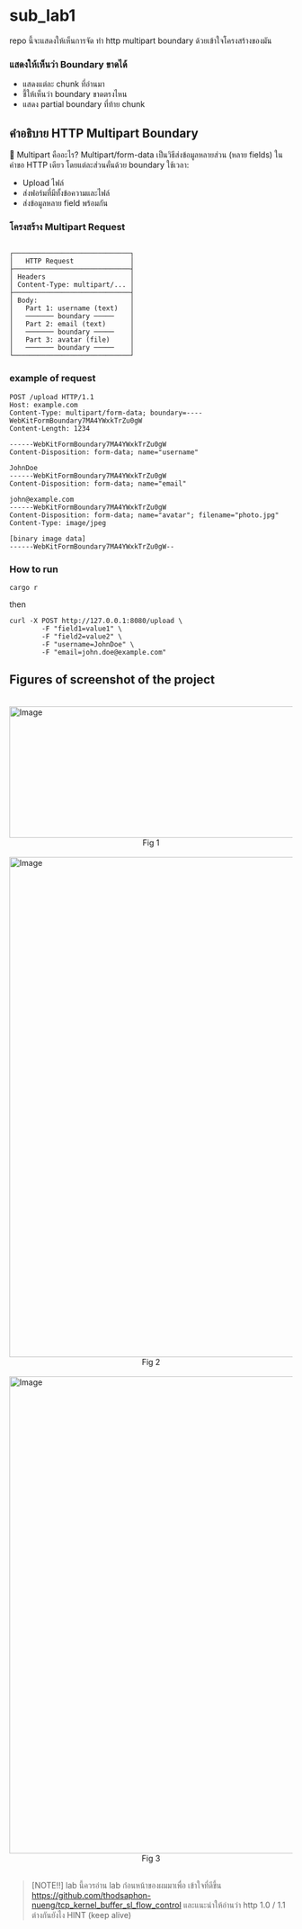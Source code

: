 # sub_lab1
repo นี้จะแสดงให้เห็นการจัด ทำ http multipart boundary ด้วยเข้าใจโครงสร้างของมัน

### แสดงให้เห็นว่า Boundary ขาดได้

- แสดงแต่ละ chunk ที่อ่านมา
- ชี้ให้เห็นว่า boundary ขาดตรงไหน
- แสดง partial boundary ที่ท้าย chunk

## คำอธิบาย HTTP Multipart Boundary
🎯 Multipart คืออะไร?
Multipart/form-data เป็นวิธีส่งข้อมูลหลายส่วน (หลาย fields) ในคำขอ HTTP เดียว โดยแต่ละส่วนคั่นด้วย boundary
ใช้เวลา:

- Upload ไฟล์
- ส่งฟอร์มที่มีทั้งข้อความและไฟล์
- ส่งข้อมูลหลาย field พร้อมกัน


### โครงสร้าง Multipart Request

```

┌─────────────────────────────┐
│   HTTP Request              │
├─────────────────────────────┤
│ Headers                     │
│ Content-Type: multipart/... │
├─────────────────────────────┤
│ Body:                       │
│   Part 1: username (text)   │
│   ─────── boundary ─────    │
│   Part 2: email (text)      │
│   ─────── boundary ─────    │
│   Part 3: avatar (file)     │
│   ─────── boundary ─────    │
└─────────────────────────────┘

```


### example of request

```
POST /upload HTTP/1.1
Host: example.com
Content-Type: multipart/form-data; boundary=----WebKitFormBoundary7MA4YWxkTrZu0gW
Content-Length: 1234

------WebKitFormBoundary7MA4YWxkTrZu0gW
Content-Disposition: form-data; name="username"

JohnDoe
------WebKitFormBoundary7MA4YWxkTrZu0gW
Content-Disposition: form-data; name="email"

john@example.com
------WebKitFormBoundary7MA4YWxkTrZu0gW
Content-Disposition: form-data; name="avatar"; filename="photo.jpg"
Content-Type: image/jpeg

[binary image data]
------WebKitFormBoundary7MA4YWxkTrZu0gW--
```



### How to run

``` cargo r ```

then

``` 
curl -X POST http://127.0.0.1:8080/upload \
        -F "field1=value1" \
        -F "field2=value2" \
        -F "username=JohnDoe" \
        -F "email=john.doe@example.com"
 ```



## Figures of screenshot of the project



</br>


<img width="965" height="234" alt="Image" src="https://github.com/user-attachments/assets/db05d0d5-a485-4bf6-b03c-dc2f9fd894ea" />
<div align="center">
  Fig 1
</div>
</br>

<img width="1351" height="890" alt="Image" src="https://github.com/user-attachments/assets/5e22156f-649a-4d6b-88de-2091b90f654b" />
<div align="center">
  Fig 2
</div>
</br>

<img width="1237" height="849" alt="Image" src="https://github.com/user-attachments/assets/3088dac1-0ad0-4942-a4e0-a964c4516e5c" />
<div align="center">
  Fig 3
</div>
</br>








> [NOTE!!]
> lab นี้ควรอ่าน lab ก่่อนหน้าของผมมาเพื่อ เข้าใจที่ดีขึ้น
> https://github.com/thodsaphon-nueng/tcp_kernel_buffer_sl_flow_control
> และแนะนำให้อ่านว่า http 1.0 / 1.1 ต่างกันยังไง HINT (keep alive)
